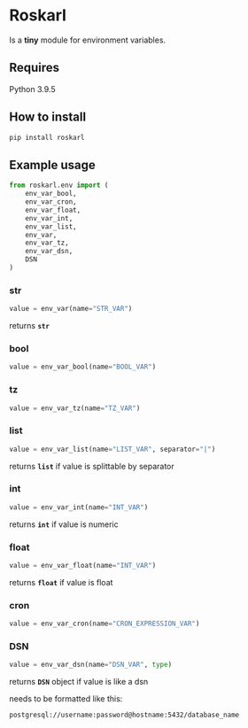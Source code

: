 # Roskarl

Is a **tiny** module for environment variables.

## Requires

Python 3.9.5

## How to install

```sh
pip install roskarl
```

## Example usage

```python
from roskarl.env import (
    env_var_bool,
    env_var_cron,
    env_var_float,
    env_var_int,
    env_var_list,
    env_var,
    env_var_tz,
    env_var_dsn,
    DSN
)
```

### str
```python
value = env_var(name="STR_VAR")
```
returns **`str`**

### bool
```python
value = env_var_bool(name="BOOL_VAR")
```

### tz
```python
value = env_var_tz(name="TZ_VAR")
```

### list
```python
value = env_var_list(name="LIST_VAR", separator="|")
```
returns **`list`** if value is splittable by separator

### int
```python
value = env_var_int(name="INT_VAR")
```
returns **`int`** if value is numeric

### float
```python
value = env_var_float(name="INT_VAR")
```
returns **`float`** if value is float

### cron
```python
value = env_var_cron(name="CRON_EXPRESSION_VAR")
```

### DSN
```python
value = env_var_dsn(name="DSN_VAR", type)
```
returns **`DSN`** object if value is like a dsn

needs to be formatted like this:
```
postgresql://username:password@hostname:5432/database_name
```
